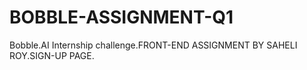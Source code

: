 # BOBBLE-ASSIGNMENT-Q1
Bobble.AI Internship challenge.FRONT-END ASSIGNMENT BY SAHELI ROY.SIGN-UP PAGE.
